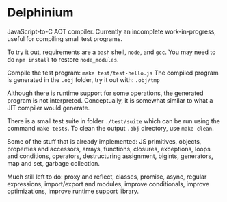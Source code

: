 # Delphinium

JavaScript-to-C AOT compiler.  Currently an incomplete work-in-progress, useful for compiling small test programs.

To try it out, requirements are a `bash` shell, `node`, and `gcc`.  You may need to do `npm install` to restore `node_modules`.

Compile the test program: `make test/test-hello.js`  The compiled program is generated in the `.obj` folder, try it out with: `.obj/tmp`

Although there is runtime support for some operations, the generated program is not interpreted.  Conceptually, it is somewhat similar to what a JIT compiler would generate.

There is a small test suite in folder `./test/suite` which can be run using the command `make tests`.  To clean the output `.obj` directory, use `make clean`.

Some of the stuff that is already implemented:  JS primitives, objects, properties and accessors, arrays, functions, closures, exceptions, loops and conditions, operators, destructuring assignment, bigints, generators, map and set, garbage collection.

Much still left to do: proxy and reflect, classes, promise, async, regular expressions, import/export and modules, improve conditionals, improve optimizations, improve runtime support library.
